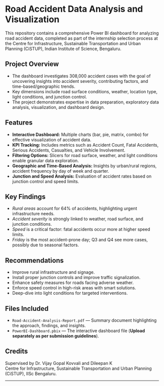 # Road Accident Data Analysis and Visualization

This repository contains a comprehensive Power BI dashboard for analyzing road accident data, completed as part of the internship selection process at the Centre for Infrastructure, Sustainable Transportation and Urban Planning (CiSTUP), Indian Institute of Science, Bengaluru.

## Project Overview

- The dashboard investigates 308,000 accident cases with the goal of uncovering insights into accident severity, contributing factors, and time-based/geographic trends.
- Key dimensions include road surface conditions, weather, location type, light conditions, and junction control.
- The project demonstrates expertise in data preparation, exploratory data analysis, visualization, and dashboard design.

## Features

- **Interactive Dashboard:** Multiple charts (bar, pie, matrix, combo) for effective visualization of accident data.
- **KPI Tracking:** Includes metrics such as Accident Count, Fatal Accidents, Serious Accidents, Casualties, and Vehicle Involvement.
- **Filtering Options:** Slicers for road surface, weather, and light conditions enable granular data exploration.
- **Geographic and Time-Based Analysis:** Insights by urban/rural regions, accident frequency by day of week and quarter.
- **Junction and Speed Analysis:** Evaluation of accident rates based on junction control and speed limits.

## Key Findings

- _Rural areas_ account for 64% of accidents, highlighting urgent infrastructure needs.
- _Accident severity_ is strongly linked to weather, road surface, and junction conditions.
- _Speed_ is a critical factor: fatal accidents occur more at higher speed limits.
- _Friday_ is the most accident-prone day; Q3 and Q4 see more cases, possibly due to seasonal factors.

## Recommendations

- Improve rural infrastructure and signage.
- Install proper junction controls and improve traffic signalization.
- Enhance safety measures for roads facing adverse weather.
- Enforce speed control in high-risk areas with smart solutions.
- Deep-dive into light conditions for targeted interventions.

## Files Included

- `Road-Accident-Analysis-Report.pdf` — Summary document highlighting the approach, findings, and insights.
- `PowerBI-Dashboard.pbix` — The interactive dashboard file (**Upload separately as per submission guidelines**).

## Credits

Supervised by Dr. Vijay Gopal Kovvali and Dileepan K  
Centre for Infrastructure, Sustainable Transportation and Urban Planning (CiSTUP), IISc Bengaluru.

***


